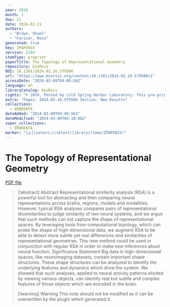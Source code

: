 ```yaml
---
year: 2024
month: 1
day: 21
date: 2024-02-21
authors:
  - "Brown, Shael"
  - "Farivar, Reza"
generated: true
key: ZPAPX8SX
version: 2244
itemType: preprint
paperTitle: The Topology of Representational Geometry
repository: bioRxiv
DOI: 10.1101/2024.02.16.579506
url: "https://www.biorxiv.org/content/10.1101/2024.02.16.579506v1"
accessDate: "2024-03-09T04:09:56Z"
language: en
libraryCatalog: bioRxiv
rights: "© 2024, Posted by Cold Spring Harbor Laboratory. This pre-print is available under a Creative Commons License (Attribution-NoDerivs 4.0 International), CC BY-ND 4.0, as described at http://creativecommons.org/licenses/by-nd/4.0/"
extra: "Pages: 2024.02.16.579506 Section: New Results"
collections:
  - ERQKEKFA
dateAdded: "2024-03-09T04:09:56Z"
dateModified: "2024-03-09T04:10:06Z"
super_collections:
  - ERQKEKFA
marker: "[🇿](zotero://select/library/items/ZPAPX8SX)"
---
```


# The Topology of Representational Geometry

[PDF file](/Papers/PDFs/Brown%20and%20Farivar%202024undefined%20-%20The%20Topology%20of%20Representational%20Geometry.pdf)

> [!abstract] Abstract
> Representational similarity analysis (RSA) is a powerful tool for abstracting and then comparing neural representations across brains, regions, models and modalities. However, typical RSA analyses compares pairs of representational dissimilarities to judge similarity of two neural systems, and we argue that such methods can not capture the shape of representational spaces. By leveraging tools from computational topology, which can probe the shape of high-dimensional data, we augment RSA to be able to detect more subtle yet real differences and similarities of representational geometries. This new method could be used in conjunction with regular RSA in order to make new inferences about neural function.
> Significance Statement Big data in high-dimensional spaces, like neuroimaging datasets, contain important shape structures. These shape structures can be analyzed to identify the underlying features and dynamics which drive the system. We showed that such analyses, applied to neural activity patterns elicited by viewing various objects, can identify real but subtle and complex features of those objects which are encoded in the brain.

>[!warning] Warning
> This note should not be modified as it can be overwritten by the plugin which generated it.


